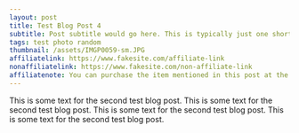 ```yaml
---
layout: post
title: Test Blog Post 4
subtitle: Post subtitle would go here. This is typically just one short sentence.
tags: test photo random
thumbnail: /assets/IMGP0059-sm.JPG
affiliatelink: https://www.fakesite.com/affiliate-link
nonaffiliatelink: https://www.fakesite.com/non-affiliate-link
affiliatenote: You can purchase the item mentioned in this post at the links below.
---
```


This is some text for the second test blog post. This is some text for the second test blog post. This is some text for the second test blog post. This is some text for the second test blog post.